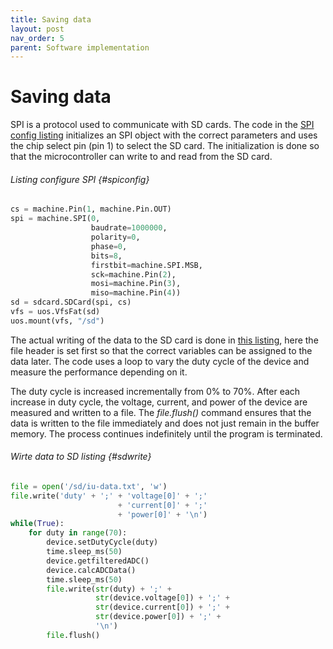 ```yaml
---
title: Saving data
layout: post
nav_order: 5
parent: Software implementation
---
```


# Saving data

SPI is a protocol used to communicate with SD cards. The code in the [SPI config listing](#spiconfig)
initializes an SPI object with the correct parameters and uses the chip
select pin (pin 1) to select the SD card. The initialization is done so
that the microcontroller can write to and read from the SD card.


###### Listing configure SPI {#spiconfig}

```python
cs = machine.Pin(1, machine.Pin.OUT)
spi = machine.SPI(0,
                  baudrate=1000000,
                  polarity=0,
                  phase=0,
                  bits=8,
                  firstbit=machine.SPI.MSB,
                  sck=machine.Pin(2),
                  mosi=machine.Pin(3),
                  miso=machine.Pin(4))
sd = sdcard.SDCard(spi, cs)
vfs = uos.VfsFat(sd)
uos.mount(vfs, "/sd")
```

The actual writing of the data to the SD card is done in [this listing](#sdwrite),
here the file header is set first so that the correct variables can be
assigned to the data later. The code uses a loop to vary the duty cycle
of the device and measure the performance depending on it.

The duty cycle is increased incrementally from 0% to 70%. After each increase in duty cycle, the voltage, current, and power of the device are measured
and written to a file. The *file.flush()* command ensures that the data
is written to the file immediately and does not just remain in the
buffer memory. The process continues indefinitely until the program is
terminated.

###### Wirte data to SD listing {#sdwrite}

```python
file = open('/sd/iu-data.txt', 'w')
file.write('duty' + ';' + 'voltage[0]' + ';' 
                        + 'current[0]' + ';' 
                        + 'power[0]' + '\n')
while(True):
    for duty in range(70):
        device.setDutyCycle(duty)
        time.sleep_ms(50)
        device.getfilteredADC()
        device.calcADCData()
        time.sleep_ms(50)
        file.write(str(duty) + ';' + 
                   str(device.voltage[0]) + ';' + 
                   str(device.current[0]) + ';' +
                   str(device.power[0]) + ';' +
                   '\n')
        file.flush()
```